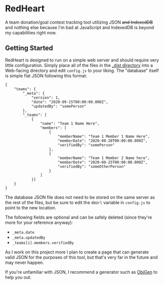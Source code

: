 # RedHeart
A team donation/goal contest tracking tool utilizing JSON ~~and IndexedDB~~ and nothing else because I'm bad at JavaScript and IndexedDB is beyond my capabilities right now.

## Getting Started
RedHeart is designed to run on a simple web server and should require very little configuration. Simply place all of the files in the [\_dist directory](/RedHeart_dist) into a Web-facing directory and edit `config.js` to your liking. The "database" itself is simple flat JSON following this format:

```
{
	"teams": {
		"_meta": {
			"version": 1,
			"date": "2020-09-15T00:00:00.000Z",
			"updatedBy": "somePerson"
		},
		"_teams": [
			{
				"name": "Team 1 Name Here",
				"members": [
					{
						"memberName": "Team 1 Member 1 Name Here",
						"memberDate": "2020-08-20T00:00:00.000Z",
						"verifiedBy": "somePerson"
					},
					{
						"memberName": "Team 1 Member 2 Name here",
						"memberDate": "2020-08-25T00:00:00.000Z",
						"verifiedBy": "someOtherPerson"
					}
				]
			}]
	}
}
```
The database JSON file does not need to be stored on the same server as the rest of the files, but be sure to edit the `dbUrl` variable in `config.js` to point to the new location.

The following fields are optional and can be safely deleted (since they're more for your reference anyway):
* `_meta.date`
* `_meta.updatedBy`
* `_teams[i].members.verifiedBy`

As I work on this project more I plan to create a page that can generate valid JSON for the purposes of this tool, but that's very far in the future and may never happen.

If you're unfamiliar with JSON, I recommend a generator such as [ObjGen](http://www.objgen.com/json) to help you out.

